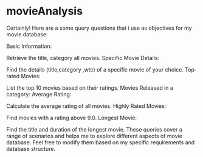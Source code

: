 # movieAnalysis
Certainly! Here are a some query questions that i  use as objectives for my movie database:

Basic Information:

Retrieve the title, category  all movies.
Specific Movie Details:

Find the details (title,category ,wtc) of a specific movie of your choice.
Top-rated Movies:

List the top 10 movies based on their ratings.
Movies Released in a category:
Average Rating:

Calculate the average rating of all movies.
Highly Rated Movies:

Find movies with a rating above 9.0.
Longest Movie:

Find the title and duration of the longest movie.
These queries cover a range of scenarios and helps me to  explore different aspects of  movie database. Feel free to modify them based on my specific requirements and database structure.
